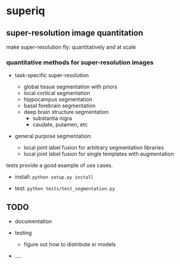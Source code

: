 # superiq

## super-resolution image quantitation

make super-resolution fly: quantitatively and at scale

### quantitative methods for super-resolution images

* task-specific super-resolution
    * global tissue segmentation with priors
    * local cortical segmentation
    * hippocampus segmentation
    * basal forebrain segmentation
    * deep brain structure segmentation
        * substantia nigra
        * caudate, putamen, etc

* general purpose segmentation:
    * local joint label fusion for arbitrary segmentation libraries
    * local joint label fusion for single templates with augmentation

tests provide a good example of use cases.

* install: `python setup.py install`

* test: `python tests/test_segmentation.py`

## TODO

* documentation

* testing
    * figure out how to distribute sr models

* ....
